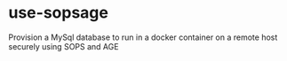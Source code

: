 # use-sopsage
Provision a MySql database to run in a docker container on a remote host securely using SOPS and AGE
